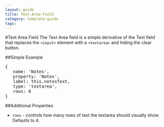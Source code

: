 ---
layout: guide
title: Text-Area-Field
category: template-guide
tags: 
---
#Text Area Field
The Text Area field is a simple derivative of the Text field that replaces the `<input>` element with a `<textarea>` and hiding the clear button.

##Simple Example
<pre class="brush: js">
{
   name: 'Notes',
   property: 'Notes',
   label: this.notesText,
   type: 'textarea',
   rows: 6
}
</pre>

##Additional Properties
* `rows` - controls how many rows of text the textarea should visually show. Defaults to 4.